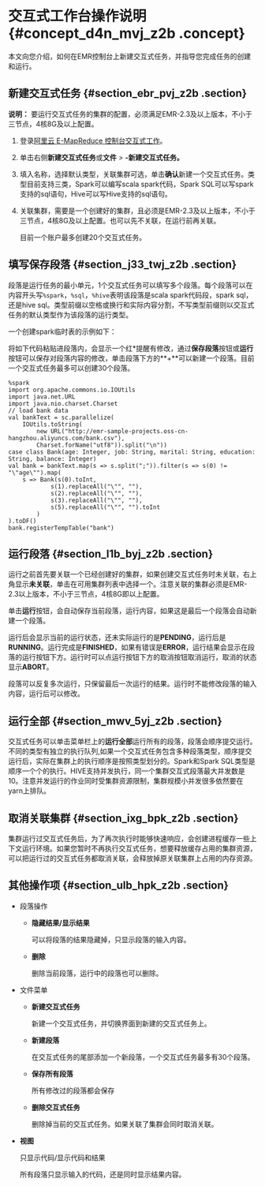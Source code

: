 # 交互式工作台操作说明 {#concept_d4n_mvj_z2b .concept}

本文向您介绍，如何在EMR控制台上新建交互式任务，并指导您完成任务的创建和运行。

## 新建交互式任务 {#section_ebr_pvj_z2b .section}

**说明：** 要运行交互式任务的集群的配置，必须满足EMR-2.3及以上版本，不小于三节点，4核8G及以上配置。

1.  登录[阿里云 E-MapReduce 控制台交互式工作](https://emr.console.aliyun.com/)。
2.  单击右侧**新建交互式任务**或**文件** \> **-新建交互式任务。**
3.  填入名称，选择默认类型，关联集群可选，单击**确认**新建一个交互式任务。类型目前支持三类，Spark可以编写scala spark代码，Spark SQL可以写spark支持的sql语句，Hive可以写Hive支持的sql语句。
4.  关联集群，需要是一个创建好的集群，且必须是EMR-2.3及以上版本，不小于三节点，4核8G及以上配置。也可以先不关联，在运行前再关联。

    目前一个账户最多创建20个交互式任务。


## 填写保存段落 {#section_j33_twj_z2b .section}

段落是运行任务的最小单元，1个交互式任务可以填写多个段落。每个段落可以在内容开头写`%spark`，`%sql`，`%hive`表明该段落是scala spark代码段，spark sql，还是hive sql。类型前缀以空格或换行和实际内容分割，不写类型前缀则以交互式任务的默认类型作为该段落的运行类型。

一个创建spark临时表的示例如下：

将如下代码粘贴进段落内，会显示一个红\*提醒有修改，通过**保存段落**按钮或**运行**按钮可以保存对段落内容的修改，单击段落下方的**+**可以新建一个段落。目前一个交互式任务最多可以创建30个段落。

```
%spark
import org.apache.commons.io.IOUtils
import java.net.URL
import java.nio.charset.Charset
// load bank data
val bankText = sc.parallelize(
    IOUtils.toString(
        new URL("http://emr-sample-projects.oss-cn-hangzhou.aliyuncs.com/bank.csv"),
        Charset.forName("utf8")).split("\n"))
case class Bank(age: Integer, job: String, marital: String, education: String, balance: Integer)
val bank = bankText.map(s => s.split(";")).filter(s => s(0) != "\"age\"").map(
    s => Bank(s(0).toInt, 
            s(1).replaceAll("\"", ""),
            s(2).replaceAll("\"", ""),
            s(3).replaceAll("\"", ""),
            s(5).replaceAll("\"", "").toInt
        )
).toDF()
bank.registerTempTable("bank")
```

## 运行段落 {#section_l1b_byj_z2b .section}

运行之前首先要关联一个已经创建好的集群，如果创建交互式任务时未关联，右上角显示**未关联**，单击在可用集群列表中选择一个。注意关联的集群必须是EMR-2.3以上版本，不小于三节点，4核8G即以上配置。

单击**运行**按钮，会自动保存当前段落，运行内容，如果这是最后一个段落会自动新建一个段落。

运行后会显示当前的运行状态，还未实际运行的是**PENDING**，运行后是**RUNNING**。运行完成是**FINISHED**，如果有错误是**ERROR**，运行结果会显示在段落的运行按钮下方。运行时可以点运行按钮下方的取消按钮取消运行，取消的状态显示**ABORT**。

段落可以反复多次运行，只保留最后一次运行的结果。运行时不能修改段落的输入内容，运行后可以修改。

## 运行全部 {#section_mwv_5yj_z2b .section}

交互式任务可以单击菜单栏上的**运行全部**运行所有的段落，段落会顺序提交运行。不同的类型有独立的执行队列,如果一个交互式任务包含多种段落类型，顺序提交运行后，实际在集群上的执行顺序是按照类型划分的。Spark和Spark SQL类型是顺序一个个的执行。HIVE支持并发执行，同一个集群交互式段落最大并发数是10。注意并发运行的作业同时受集群资源限制，集群规模小并发很多依然要在yarn上排队。

## 取消关联集群 {#section_ixg_bpk_z2b .section}

集群运行过交互式任务后，为了再次执行时能够快速响应，会创建进程缓存一些上下文运行环境。如果您暂时不再执行交互式任务，想要释放缓存占用的集群资源，可以把运行过的交互式任务都取消关联，会释放掉原关联集群上占用的内存资源。

## 其他操作项 {#section_ulb_hpk_z2b .section}

-   段落操作
    -   **隐藏结果/显示结果**

        可以将段落的结果隐藏掉，只显示段落的输入内容。

    -   **删除**

        删除当前段落，运行中的段落也可以删除。

-   文件菜单
    -   **新建交互式任务**

        新建一个交互式任务，并切换界面到新建的交互式任务上。

    -   **新建段落**

        在交互式任务的尾部添加一个新段落，一个交互式任务最多有30个段落。

    -   **保存所有段落**

        所有修改过的段落都会保存

    -   **删除交互式任务**

        删除掉当前的交互式任务。如果关联了集群会同时取消关联。

-   **视图**

    只显示代码/显示代码和结果

    所有段落只显示输入的代码，还是同时显示结果内容。


